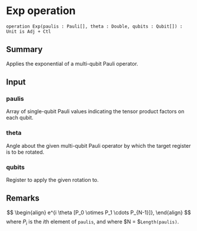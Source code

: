# Exp operation

`operation Exp(paulis : Pauli[], theta : Double, qubits : Qubit[]) : Unit is Adj + Ctl`

## Summary
Applies the exponential of a multi-qubit Pauli operator.

## Input
### paulis
Array of single-qubit Pauli values indicating the tensor product
factors on each qubit.
### theta
Angle about the given multi-qubit Pauli operator by which the
target register is to be rotated.
### qubits
Register to apply the given rotation to.

## Remarks
$$
\begin{align}
    e^{i \theta [P_0 \otimes P_1 \cdots P_{N-1}]},
\end{align}
$$
where $P_i$ is the $i$th element of `paulis`, and where
$N = $`Length(paulis)`.
